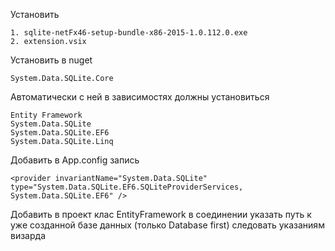 Установить

	1. sqlite-netFx46-setup-bundle-x86-2015-1.0.112.0.exe
	2. extension.vsix

Установить в nuget

	System.Data.SQLite.Core

Автоматически с ней в зависимостях должны установиться

	Entity Framework
	System.Data.SQLite
	System.Data.SQLite.EF6
	System.Data.SQLite.Linq

Добавить в App.config запись

	<provider invariantName="System.Data.SQLite" type="System.Data.SQLite.EF6.SQLiteProviderServices, System.Data.SQLite.EF6" />

Добавить в проект клас EntityFramework в соединении указать путь к уже созданной базе данных (только Database first)
следовать указаниям визарда
